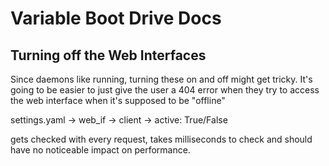 # Variable Boot Drive Docs

## Turning off the Web Interfaces

Since daemons like running, turning these on and off might get tricky.
It's going to be easier to just give the user a 404 error when they try to access
the web interface when it's supposed to be "offline"

settings.yaml -> web_if -> client -> active: True/False

gets checked with every request, takes milliseconds to check and should have
no noticeable impact on performance. 
